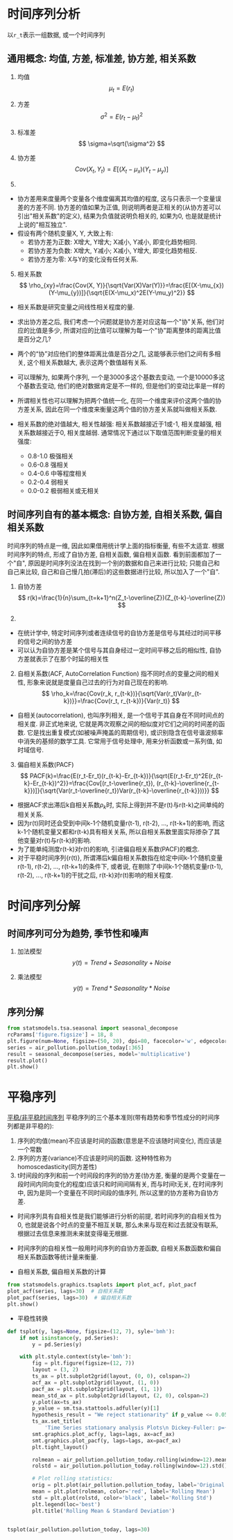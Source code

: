 # 时间序列分析
以`r_t`表示一组数据, 或一个时间序列
## 通用概念: 均值, 方差, 标准差, 协方差, 相关系数
1. 均值
  $$
  \mu_t=E(r_t)
  $$
  

2. 方差
  $$
  \sigma^2=E(r_t-\mu_t)^2
  $$

3. 标准差
  $$
  \sigma=\sqrt{\sigma^2}
  $$

4. 协方差
  $$
  Cov(X_t, Y_t)=E[(X_t-\mu_x)(Y_t-\mu_y)]
  $$

5. 
- 协方差用来度量两个变量各个维度偏离其均值的程度, 这与只表示一个变量误差的方差不同. 协方差的值如果为正值, 则说明两者是正相关的(从协方差可以引出"相关系数"的定义), 结果为负值就说明负相关的, 如果为0, 也是就是统计上说的"相互独立".
- 假设有两个随机变量X, Y, 大致上有:
  - 若协方差为正数: X增大, Y增大; X减小, Y减小, 即变化趋势相同.
  - 若协方差为负数: X增大, Y减小; X减小, Y增大, 即变化趋势相反.
  - 若协方差为零: X与Y的变化没有任何关系.

5. 相关系数
  $$
  \rho_{xy}=\frac{Cov(X, Y)}{\sqrt{Var(X)Var(Y)}}=\frac{E[(X-\mu_{x})(Y-\mu_{y})]}{\sqrt{E(X-\mu_x)^2E(Y-\mu_y)^2}}
  $$
- 相关系数是研究变量之间线性相关程度的量.
- 求出协方差之后, 我们考虑一个问题就是协方差对应这每一个"协"关系, 他们对应的比值是多少, 所谓对应的比值可以理解为每一个"协"距离整体的距离比值是百分之几?
- 两个的“协”对应他们的整体距离比值是百分之几, 这能够表示他们之间有多相关, 这个相关系数越大, 表示这两个数值越有关系.
- 可以理解为, 如果两个序列, 一个是3000多这个基数去变动, 一个是10000多这个基数去变动, 他们的绝对数据肯定是不一样的, 但是他们的变动比率是一样的
- 所谓相关性也可以理解为把两个值统一化, 在同一个维度来评价这两个值的协方差关系, 因此在同一个维度来衡量这两个值的协方差关系就叫做相关系数.

- 相关系数的绝对值越大, 相关性越强: 相关系数越接近于1或-1, 相关度越强, 相关系数越接近于0, 相关度越弱. 通常情况下通过以下取值范围判断变量的相关强度: 
  - 0.8-1.0 极强相关
  - 0.6-0.8 强相关
  - 0.4-0.6 中等程度相关
  - 0.2-0.4 弱相关
  - 0.0-0.2 极弱相关或无相关

## 时间序列自有的基本概念: 自协方差, 自相关系数, 偏自相关系数

时间序列的特点是一维, 因此如果借用统计学上面的指标衡量, 有些不太适宜. 根据时间序列的特点, 形成了自协方差, 自相关函数, 偏自相关函数. 看到前面都加了一个"自", 原因是时间序列没法在找到一个别的数据和自己来进行比较; 只能自己和自己来比较, 自己和自己慢几拍(滞后)的这些数据进行比较, 所以加入了一个"自".

1. 自协方差
  $$
  r(k)=\frac{1}{n}\sum_{t=k+1}^n(Z_t-\overline{Z})(Z_{t-k}-\overline{Z})
  $$

2. 
- 在统计学中, 特定时间序列或者连续信号的自协方差是信号与其经过时间平移的信号之间的协方差
- 可以认为自协方差是某个信号与其自身经过一定时间平移之后的相似性, 自协方差就表示了在那个时延的相关性

2. 自相关系数(ACF, AutoCorrelation Function) 指不同时点的变量之间的相关性, 形象来说就是度量自己过去的行为对自己现在的影响.
  $$
  \rho_k=\frac{Cov(r_k, r_{t-k})}{\sqrt{Var(r_t)Var(r_{t-k})}}=\frac{Cov(r_t, r_{t-k})}{Var(r_t)}
  $$
- 自相关(autocorrelation), 也叫序列相关, 是一个信号于其自身在不同时间点的相关度. 非正式地来说, 它就是两次观察之间的相似度对它们之间的时间差的函数. 它是找出重复模式(如被噪声掩盖的周期信号), 或识别隐含在信号谐波频率中消失的基频的数学工具. 它常用于信号处理中, 用来分析函数或一系列值, 如时域信号.

3. 偏自相关系数(PACF)
  $$
  PACF(k)=\frac{E(r_t-Er_t)(r_{t-k}-Er_{t-k})}{\sqrt{E(r_t-Er_t)^2E(r_{t-k}-Er_{t-k})^2}}=\frac{Cov[(r_t-\overline{r_t}), (r_{t-k}-\overline{r_{t-k}})]}{\sqrt{Var(r_t-\overline{r_t})Var(r_{t-k}-\overline{r_{t-k}}))}}
  $$

- 根据ACF求出滞后k自相关系数$\rho_k$时, 实际上得到并不是r(t)与r(t-k)之间单纯的相关关系.
- 因为r(t)同时还会受到中间k-1个随机变量r(t-1), r(t-2), ..., r(t-k+1)的影响, 而这k-1个随机变量又都和r(t-k)具有相关关系, 所以自相关系数里面实际掺杂了其他变量对r(t)与r(t-k)的影响.
- 为了能单纯测度r(t-k)对r(t)的影响, 引进偏自相关系数(PACF)的概念.
- 对于平稳时间序列{r(t)}, 所谓滞后k偏自相关系数指在给定中间k-1个随机变量r(t-1), r(t-2), ..., r(t-k+1)的条件下, 或者说, 在剔除了中间k-1个随机变量r(t-1), r(t-2), ..., r(t-k+1)的干扰之后, r(t-k)对r(t)影响的相关程度.


# 时间序列分解
## 时间序列可分为趋势, 季节性和噪声
1. 加法模型
  $$
  y(t) = Trend + Seasonality + Noise
  $$

2. 乘法模型
  $$
  y(t) = Trend * Seasonality * Noise
  $$

## 序列分解
```python
from statsmodels.tsa.seasonal import seasonal_decompose
rcParams['figure.figsize'] = 18, 8
plt.figure(num=None, figsize=(50, 20), dpi=80, facecolor='w', edgecolor='k')
series = air_pollution.pollution_today[:365]
result = seasonal_decompose(series, model='multiplicative')
result.plot()
plt.show()
```

# 平稳序列
[平稳/非平稳时间序列](https://cloud.tencent.com/developer/article/1638198)
平稳序列的三个基本准则(带有趋势和季节性成分的时间序列都是非平稳的):

1. 序列的均值(mean)不应该是时间的函数(意思是不应该随时间变化), 而应该是一个常数
2. 序列的方差(variance)不应该是时间的函数. 这种特性称为homoscedasticity(同方差性)
3. t时间段的序列和前一个时间段的序列的协方差(协方差, 衡量的是两个变量在一段时间内同向变化的程度)应该只和时间间隔有关, 而与时间t无关, 在时间序列中, 因为是同一个变量在不同时间段的值序列, 所以这里的协方差称为自协方差.
- 时间序列具有自相关性是我们能够进行分析的前提, 若时间序列的自相关性为0, 也就是说各个时点的变量不相互关联, 那么未来与现在和过去就没有联系, 根据过去信息来推测未来就变得毫无根据.
- 时间序列的自相关性一般用时间序列的自协方差函数, 自相关系数函数和偏自相关系数函数等统计量来衡量.


- 自相关系数, 偏自相关系数的计算
```python
from statsmodels.graphics.tsaplots import plot_acf, plot_pacf
plot_acf(series, lags=30)  # 自相关系数
plot_pacf(series, lags=30)  # 偏自相关系数
plt.show()
```

- 平稳性转换
```python
def tsplot(y, lags=None, figsize=(12, 7), syle='bmh'):
    if not isinstance(y, pd.Series):
        y = pd.Series(y)

    with plt.style.context(style='bmh'):
        fig = plt.figure(figsize=(12, 7))
        layout = (3, 2)
        ts_ax = plt.subplot2grid(layout, (0, 0), colspan=2)
        acf_ax = plt.subplot2grid(layout, (1, 0))
        pacf_ax = plt.subplot2grid(layout, (1, 1))
        mean_std_ax = plt.subplot2grid(layout, (2, 0), colspan=2)
        y.plot(ax=ts_ax)
        p_value = sm.tsa.stattools.adfuller(y)[1]
        hypothesis_result = "We reject stationarity" if p_value <= 0.05 else "We can not reject stationarity"
        ts_ax.set_title(
            'Time Series stationary analysis Plots\n Dickey-Fuller: p={0:.5f} Result: {1}'.format(p_value, hypothesis_result))
        smt.graphics.plot_acf(y, lags=lags, ax=acf_ax)
        smt.graphics.plot_pacf(y, lags=lags, ax=pacf_ax)
        plt.tight_layout()

        rolmean = air_pollution.pollution_today.rolling(window=12).mean()
        rolstd = air_pollution.pollution_today.rolling(window=12).std()

        # Plot rolling statistics:
        orig = plt.plot(air_pollution.pollution_today, label='Original')
        mean = plt.plot(rolmean, color='red', label='Rolling Mean')
        std = plt.plot(rolstd, color='black', label='Rolling Std')
        plt.legend(loc='best')
        plt.title('Rolling Mean & Standard Deviation')


tsplot(air_pollution.pollution_today, lags=30)
```